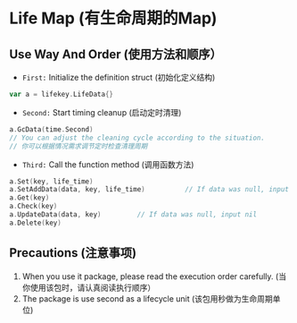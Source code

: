 # Life Map (有生命周期的Map)

## Use Way And Order (使用方法和顺序）

- `First:` Initialize the definition struct (初始化定义结构)
``` go
var a = lifekey.LifeData{}
```
- `Second:` Start timing cleanup (启动定时清理)
``` go
a.GcData(time.Second)
// You can adjust the cleaning cycle according to the situation.
// 你可以根据情况需求调节定时检查清理周期
```
- `Third:` Call the function method (调用函数方法)
``` go
a.Set(key, life_time)
a.SetAddData(data, key, life_time)          // If data was null, input nil
a.Get(key)
a.Check(key)
a.UpdateData(data, key)         // If data was null, input nil
a.Delete(key)
```

## Precautions (注意事项)
  1. When you use it package, please read the execution order carefully.
  (当你使用该包时，请认真阅读执行顺序）
  2. The package is use second as a lifecycle unit
  (该包用秒做为生命周期单位)
